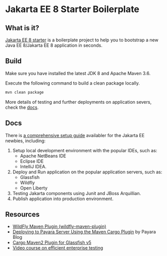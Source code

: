 #  Jakarta EE 8 Starter Boilerplate 

## What is it?

 [Jakarta EE 8 starter](https://github.com/hantsy/jakartaee8-starter) is a boilerplate project to help you to bootstrap a new  Java EE 8/Jakarta EE 8 application in seconds.

## Build

Make sure you have installed the latest JDK 8 and Apache Maven 3.6.

Execute the following command to build a clean package locally.

```bash
mvn clean package
```
More details of testing and further deployments on application severs, check the [docs](./docs/README.md).

## Docs

There is  [a comprehensive setup guide](./docs/README.md) availabler for the Jakarta EE newbies, including:

1. Setup local development environment with the popular IDEs, such as:
   * Apache NetBeans IDE
   * Eclipse IDE
   * IntelliJ IDEA.
2. Deploy and Run application on the popular application servers, such as:
   * Glassfish
   * Wildfly
   * Open Liberty
3. Testing Jakarta components using Junit and JBoss Arquillian.
4. Publish application into production environment.


## Resources 

* [WildFly Maven Plugin (wildfly-maven-plugin)](https://docs.jboss.org/wildfly/plugins/maven/latest/index.html)
* [Deploying to Payara Server Using the Maven Cargo Plugin](https://blog.payara.fish/deploying-to-payara-server-using-the-maven-cargo-plugin)  by Payara Blog
* [Cargo Maven2 Plugin for Glassfish v5](https://codehaus-cargo.github.io/cargo/GlassFish+5.x.html)
* [Video course on efficient enterprise testing](https://blog.sebastian-daschner.com/entries/efficient-testing-video-course)